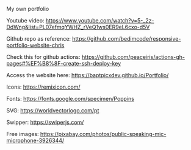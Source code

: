 My own portfolio

Youtube video: https://www.youtube.com/watch?v=5-_2z-DdWng&list=PL07efmqYWHZ_rVeQ1ws0ER9eL6cxo-d5V

Github repo as reference: https://github.com/bedimcode/responsive-portfolio-website-chris

Check this for github actions: https://github.com/peaceiris/actions-gh-pages#%EF%B8%8F-create-ssh-deploy-key

Access the website here: https://baptpicxdev.github.io/Portfolio/

Icons: https://remixicon.com/

Fonts: https://fonts.google.com/specimen/Poppins

SVG: https://worldvectorlogo.com/pt

Swipper: https://swiperjs.com/

Free images: https://pixabay.com/photos/public-speaking-mic-microphone-3926344/